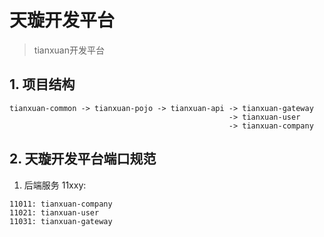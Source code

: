 # 天璇开发平台

> tianxuan开发平台

## 1. 项目结构
```
tianxuan-common -> tianxuan-pojo -> tianxuan-api -> tianxuan-gateway
                                                 -> tianxuan-user
                                                 -> tianxuan-company       
```

## 2. 天璇开发平台端口规范

1. 后端服务 11xxy:
```
11011: tianxuan-company
11021: tianxuan-user
11031: tianxuan-gateway
```